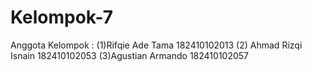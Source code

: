 # Kelompok-7
Anggota Kelompok : (1)Rifqie Ade Tama 182410102013 (2) Ahmad Rizqi Isnain 182410102053 (3)Agustian Armando 182410102057
